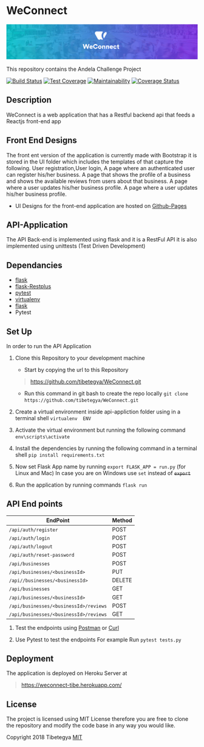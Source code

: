 # WeConnect

![banner](images/banner.png)

This repository contains the Andela Challenge Project

[![Build Status](https://travis-ci.org/tibetegya/WeConnect.svg?branch=master)](https://travis-ci.org/tibetegya/WeConnect)
 [![Test Coverage](https://api.codeclimate.com/v1/badges/3dbd33931a68c9f94865/test_coverage)](https://codeclimate.com/github/tibetegya/WeConnect/test_coverage)
 [![Maintainability](https://api.codeclimate.com/v1/badges/3dbd33931a68c9f94865/maintainability)](https://codeclimate.com/github/tibetegya/WeConnect/maintainability)
 [![Coverage Status](https://coveralls.io/repos/github/tibetegya/WeConnect/badge.svg?branch=master)](https://coveralls.io/github/tibetegya/WeConnect?branch=master)

## Description

WeConnect is a web application that has a Restful backend api that feeds a Reactjs front-end app

## Front End Designs

The front ent version of the application is currently made with Bootstrap it is stored in the
UI folder which includes the templates of that capture the following.
    User registration,User login, A page where an authenticated user can register his/her business.
    A page that shows the profile of a business and shows the available reviews from users about  that business.
    A page  where a user updates his/her business profile.
    A page  where a user updates his/her business profile.
- UI Designs for the front-end application are hosted on [Github-Pages](http://www.tibetegya.com/WeConnect/)

## API-Application

The API Back-end is implemented using flask and it is a RestFul API it is also
implemented using unittests (Test Driven Development)

## Dependancies

- [flask](flask.pocoo.org/)
- [flask-Restplus](https://flask-restplus.readthedocs.io/)
- [pytest](https://pytest.org/)
- [virtualenv](https://virtualenv.pypa.io/en/stable/)
- [flask](http://flask-jwt.readthedocs.io/en/latest/)
- Pytest

## Set Up

In order to run the API Application

1. Clone this Repository to your development machine
    - Start by copying the url to this Repository
    > https://github.com/tibetegya/WeConnect.git
    - Run this command in git bash to create the repo locally
    `git clone https://github.com/tibetegya/WeConnect.git`

2. Create a virtual environment inside api-appliction folder using in a terminal shell  `virtualenv  ENV`

3. Activate the virtual environment but running the following command `env\scripts\activate`

4. Install the dependencies by running the following command in a terminal shell `pip install requirements.txt`

5. Now set Flask App name by running  `export FLASK_APP = run.py` (for Linux and Mac)
    In case you are on Windows use  `set`  instead of  ~~`export`~~

6. Run the application by running commands `flask run`

## API End points

| EndPoint |Method|
|-------------|-------------|
|`/api/auth/register`| POST  |
|`/api/auth/login`|  POST |
|`/api/auth/logout`| POST |
|`/api/auth/reset-password`| POST |
|`/api/businesses`| POST |
|`/api/businesses/<businessId>`| PUT |
|`/api//businesses/<businessId>`| DELETE |
|`/api/businesses`| GET   |
|`/api/businesses/<businessId>`| GET   |
|`/api/businesses/<businessId>/reviews`| POST  |
|`/api/businesses/<businessId>/reviews`|  GET  |

1. Test the endpoints using [Postman](https://www.getpostman.com/) or [Curl](https://curl.haxx.se/)

2. Use Pytest to test the endpoints For example Run `pytest tests.py`

## Deployment

The application is deployed on Heroku Server at
>https://weconnect-tibe.herokuapp.com/

## License

The project is licensed using MIT License therefore you are free to clone the repository and
modify the code base in any way you would like.

Copyright 2018 Tibetegya [MIT](https://www.google.com/url?sa=t&rct=j&q=&esrc=s&source=web&cd=2&cad=rja&uact=8&ved=0ahUKEwiTvrzsh9_YAhWC1hQKHekjDHYQFggzMAE&url=https%3A%2F%2Fopensource.org%2Flicenses%2FMIT&usg=AOvVaw1MsEPekvPKCIceu2jiRDy4)
